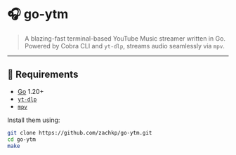 # 🎧 go-ytm

> A blazing-fast terminal-based YouTube Music streamer written in Go.  
> Powered by Cobra CLI and `yt-dlp`, streams audio seamlessly via `mpv`.

---

## 🧰 Requirements

- [Go](https://golang.org/dl/) 1.20+
- [`yt-dlp`](https://github.com/yt-dlp/yt-dlp)
- [`mpv`](https://mpv.io/)

Install them using:

```bash
git clone https://github.com/zachkp/go-ytm.git
cd go-ytm
make

